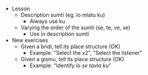 * Lesson
    * Description sumti  (eg. lo mlatu ku)
        * Always use ku
    * Varying the order of the sumti (se, te, ve, xe)
        * Use in description sumti
* New exercises
    * Given a bridi, tell its place structure (OK)
        * Example: "Select the x2", "Select the listener"
    * Given a gismu, tell its place structure (OK)
        * Example: "Identify _lo se tavla ku_"

